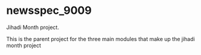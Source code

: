 newsspec_9009
=============

Jihadi Month project.


This is the parent project for the three main modules that make up the jihadi month project